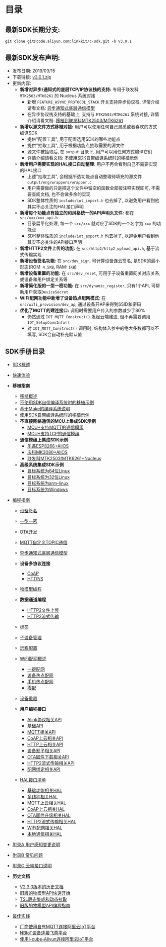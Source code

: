 # <a name="目录">目录</a>

最新SDK长期分支:
---

    git clone git@code.aliyun.com:linkkit/c-sdk.git -b v3.0.1

最新SDK发布声明:
---
+ 发布日期: 2019/03/15
+ 下载链接: [v3.0.1.zip](https://code.aliyun.com/linkkit/c-sdk/repository/archive.zip?ref=v3.0.1)
+ 更新内容:
    - **新增对异步/通知式的底层TCP/IP协议栈的支持:** 专用于联发科 `MTK2503/MTK6261` 的 Nucleus 系统对接
        + 新增 `FEATURE_ASYNC_PROTOCOL_STACK` 开关支持异步协议栈, 详情介绍请看文档: [异步通知式底层通信模型](http://code.aliyun.com/edward.yangx/public-docs/wikis/user-guide/linkkit/Prog_Guide/AsyncMQTT_Prog)
        + 在异步协议栈支持的基础上, 支持与 `MTK2503/MTK6261` 系统对接, 详情介绍请看文档: [移植到联发科MTK2503/MTK6261](http://code.aliyun.com/edward.yangx/public-docs/wikis/user-guide/linkkit/Port_Guide/Build_MTK2503)
    - **新增以源文件方式移植对接:** 用户可以使用任何自己熟悉或者喜欢的方式编译SDK
        + 提供"配置工具", 用于配置选用SDK的哪些功能点
        + 提供"抽取工具", 用于根据功能点抽取需要的源文件
        + 源文件被抽取后, 在 `output` 目录下, 用户可以用任何方式编译它们
        + 详情介绍请看文档: [不使用SDK自带编译系统时的移植示例](http://code.aliyun.com/edward.yangx/public-docs/wikis/user-guide/linkkit/Port_Guide/Extract_Example)
    - **新增用户需要实现的HAL接口自动整理:** 用户不再会看到自己不需要实现的HAL接口
        + 上述"抽取工具", 会根据所选功能点自动整理待填充的源文件 `output/eng/wrappers/wrapper.c`
        + 用户需要做的只是把这个文件中留空的函数全部按注释实现即可, 不需要查阅文档, 也不会做多余的实现
        + SDK整体性质的 `include/iot_import.h` 也去掉了, 以避免用户看到他其实不必关注的HAL接口声明
    - **新增每个功能点有独立的和风格统一的API声明头文件:** 都在 `src/xxx/xxx_api.h`
        + 目录扁平化处理, 每一个 `src/xxx` 就对应了SDK的一个名字为 `xxx` 的功能点
        + SDK整体性质的 `include/iot_export.h` 也去掉了, 以避免用户看到他其实不必关注的API接口声明
    - **新增HTTP2文件上传的功能:** 在 `src/http2/http2_upload_api.h`, 基于流式传输实现
    - **新增设备签名功能:** 在 `src/dev_sign`, 可计算设备连云签名, 是SDK的最小形态(ROM: `4.5KB`, RAM: `1KB`)
    - **新增设备重置的功能:** 在 `src/dev_reset`, 可用于子设备重置网关对应关系, 或设备和用户绑定关系等
    - **新增简化版的一型一密功能:** 在 `src/dynamic_register`, 只有1个API, 可帮助用户获取`DeviceSecret`
    - **WiFi配网功能中新增了设备热点配网模式:** 在 `src/wifi_provision/dev_ap`, 通过设备开AP来得到SSID和密码
    - **优化了MQTT的建连接口:** 调用时需要用户传入的参数减少了80%
        + 仍然通过 `IOT_MQTT_Construct()` 发起云端建连, 但不再需要调用 `IOT_SetupConnInfo()`
        + 对 `IOT_MQTT_Construct()` 调用时, 结构体入参中的绝大多数都可以不填写, SDK会自动补充默认值

SDK手册目录
---

+ [SDK概述](http://code.aliyun.com/edward.yangx/public-docs/wikis/user-guide/linkkit/SDK_Overview)
+ [快速体验](http://code.aliyun.com/edward.yangx/public-docs/wikis/user-guide/linkkit/Quick_Start)
+ **移植指南**
    * [移植概述](http://code.aliyun.com/edward.yangx/public-docs/wikis/user-guide/linkkit/Port_Guide/Porting_Overview)
    * [不使用SDK自带编译系统时的移植示例](http://code.aliyun.com/edward.yangx/public-docs/wikis/user-guide/linkkit/Port_Guide/Extract_Example)
    * [基于Make的编译系统说明](http://code.aliyun.com/edward.yangx/public-docs/wikis/user-guide/linkkit/Port_Guide/Make_Usage)
    * [使用SDK自带编译系统时的移植示例](http://code.aliyun.com/edward.yangx/public-docs/wikis/user-guide/linkkit/Port_Guide/Build_Example)
    * **不直接网络通信的MCU上集成SDK示例**
        - [MCU+支持MQTT的通信模组](http://code.aliyun.com/edward.yangx/public-docs/wikis/user-guide/linkkit/Port_Guide/MCU_MQTT_Example)
        - [MCU+支持TCP的通信模组](http://code.aliyun.com/edward.yangx/public-docs/wikis/user-guide/linkkit/Port_Guide/MCU_TCP_Example)
    * **通信模组上集成SDK示例**
        - [乐鑫ESP8266+AliOS](http://code.aliyun.com/edward.yangx/public-docs/wikis/user-guide/linkkit/Port_Guide/Build_ESP8266)
        - [庆科MK3080+AliOS](http://code.aliyun.com/edward.yangx/public-docs/wikis/user-guide/linkkit/Port_Guide/Build_MK3080)
        - [联发科MTK2503/MTK6261+Nucleus](http://code.aliyun.com/edward.yangx/public-docs/wikis/user-guide/linkkit/Port_Guide/Build_MTK2503)
    * **高级系统集成SDK示例**
        - [目标系统为64位Linux](http://code.aliyun.com/edward.yangx/public-docs/wikis/user-guide/linkkit/Port_Guide/Build_Linux64)
        - [目标系统为32位Linux](http://code.aliyun.com/edward.yangx/public-docs/wikis/user-guide/linkkit/Port_Guide/Build_Linux32)
        - [目标系统为arm-linux](http://code.aliyun.com/edward.yangx/public-docs/wikis/user-guide/linkkit/Port_Guide/Build_ArmLinux)
        - [目标系统为Windows](http://code.aliyun.com/edward.yangx/public-docs/wikis/user-guide/linkkit/Port_Guide/Build_Windows)

+ [编程指南](http://code.aliyun.com/edward.yangx/public-docs/wikis/user-guide/linkkit/Prog_Guide/ProgGuide_Home)
    * [设备签名](http://code.aliyun.com/edward.yangx/public-docs/wikis/user-guide/linkkit/Prog_Guide/Dev_Sign)
    * [一型一密](http://code.aliyun.com/edward.yangx/public-docs/wikis/user-guide/linkkit/Prog_Guide/Dynamic_Register)
    * [OTA开发](http://code.aliyun.com/edward.yangx/public-docs/wikis/user-guide/linkkit/Prog_Guide/OTA_Prog)
    * [MQTT自定义TOPIC通信](http://code.aliyun.com/edward.yangx/public-docs/wikis/user-guide/linkkit/Prog_Guide/MQTT_Connect)
    * [异步通知式底层通信模型](http://code.aliyun.com/edward.yangx/public-docs/wikis/user-guide/linkkit/Prog_Guide/AsyncMQTT_Prog)
    * **设备多协议连接**
        - [CoAP](http://code.aliyun.com/edward.yangx/public-docs/wikis/user-guide/linkkit/Prog_Guide/CoAP_Connect)
        - [HTTP/S](http://code.aliyun.com/edward.yangx/public-docs/wikis/user-guide/linkkit/Prog_Guide/HTTP_Connect)
    * [物模型编程](http://code.aliyun.com/edward.yangx/public-docs/wikis/user-guide/linkkit/Prog_Guide/DeviceModel_Prog)
    * **数据通道编程**
        - [HTTP2文件上传](http://code.aliyun.com/edward.yangx/public-docs/wikis/user-guide/linkkit/Prog_Guide/H2_FileUpload)
        - [HTTP2流式传输](http://code.aliyun.com/edward.yangx/public-docs/wikis/user-guide/linkkit/Prog_Guide/H2_Stream)
    * [标签](http://code.aliyun.com/edward.yangx/public-docs/wikis/user-guide/linkkit/Prog_Guide/DeviceTag_Prog)
    * [子设备管理](http://code.aliyun.com/edward.yangx/public-docs/wikis/user-guide/linkkit/Prog_Guide/Gateway_Prog)
    * [远程配置](http://code.aliyun.com/edward.yangx/public-docs/wikis/user-guide/linkkit/Prog_Guide/Cota_Prog)
    * [WiFi配网概述](http://code.aliyun.com/edward.yangx/public-docs/wikis/user-guide/linkkit/Prog_Guide/WiFi_Provision)
        - [一键配网](http://code.aliyun.com/edward.yangx/public-docs/wikis/user-guide/linkkit/Prog_Guide/Awss_Smartconfig)
        - [设备热点配网](http://code.aliyun.com/edward.yangx/public-docs/wikis/user-guide/linkkit/Prog_Guide/Awss_DevAP)
        - [手机热点配网](http://code.aliyun.com/edward.yangx/public-docs/wikis/user-guide/linkkit/Prog_Guide/Awss_PhoneAP)
        - [零配](http://code.aliyun.com/edward.yangx/public-docs/wikis/user-guide/linkkit/Prog_Guide/Awss_ZeroConfig)

    * [设备重置](http://code.aliyun.com/edward.yangx/public-docs/wikis/user-guide/linkkit/Prog_Guide/DevReset_Prog)
    * **用户编程接口**
        - [Alink协议相关API](http://code.aliyun.com/edward.yangx/public-docs/wikis/user-guide/linkkit/Prog_Guide/API/Linkkit_Provides)
        - [基础API](http://code.aliyun.com/edward.yangx/public-docs/wikis/user-guide/linkkit/Prog_Guide/API/Basic_Provides)
        - [MQTT相关API](http://code.aliyun.com/edward.yangx/public-docs/wikis/user-guide/linkkit/Prog_Guide/API/MQTT_Provides)
        - [CoAP上云相关API](http://code.aliyun.com/edward.yangx/public-docs/wikis/user-guide/linkkit/Prog_Guide/API/CoAP_Provides)
        - [HTTP上云相关API](http://code.aliyun.com/edward.yangx/public-docs/wikis/user-guide/linkkit/Prog_Guide/API/HTTP_Provides)
        - [设备影子相关API](http://code.aliyun.com/edward.yangx/public-docs/wikis/user-guide/linkkit/Prog_Guide/API/Shadow_Provides)
        - [OTA固件下载相关API](http://code.aliyun.com/edward.yangx/public-docs/wikis/user-guide/linkkit/Prog_Guide/API/OTA_Provides)
        - [HTTP2流式传输相关API](http://code.aliyun.com/edward.yangx/public-docs/wikis/user-guide/linkkit/Prog_Guide/API/HTTP2_Provides)
        - [配网绑定相关API](http://code.aliyun.com/edward.yangx/public-docs/wikis/user-guide/linkkit/Prog_Guide/API/Awss_Provides)
    * [HAL接口清单](http://code.aliyun.com/edward.yangx/public-docs/wikis/user-guide/linkkit/Prog_Guide/HAL/Required_APIs)
        - [基础功能相关HAL](http://code.aliyun.com/edward.yangx/public-docs/wikis/user-guide/linkkit/Prog_Guide/HAL/Basic_Requires)
        - [多线程相关HAL](http://code.aliyun.com/edward.yangx/public-docs/wikis/user-guide/linkkit/Prog_Guide/HAL/MultiThread_Requires)
        - [MQTT上云相关HAL](http://code.aliyun.com/edward.yangx/public-docs/wikis/user-guide/linkkit/Prog_Guide/HAL/MQTT_Requires)
        - [CoAP上云相关HAL](http://code.aliyun.com/edward.yangx/public-docs/wikis/user-guide/linkkit/Prog_Guide/HAL/CoAP_Requires)
        - [OTA固件升级相关HAL](http://code.aliyun.com/edward.yangx/public-docs/wikis/user-guide/linkkit/Prog_Guide/HAL/OTA_Requires)
        - [HTTP2流式传输相关HAL](http://code.aliyun.com/edward.yangx/public-docs/wikis/user-guide/linkkit/Prog_Guide/HAL/HTTP2_Requires)
        - [WiFi配网相关HAL](http://code.aliyun.com/edward.yangx/public-docs/wikis/user-guide/linkkit/Prog_Guide/HAL/Awss_Requires)
        - [本地通信相关HAL](http://code.aliyun.com/edward.yangx/public-docs/wikis/user-guide/linkkit/Prog_Guide/HAL/Alcs_Requires)

+ [附录A 用户感知变更说明](http://code.aliyun.com/edward.yangx/public-docs/wikis/user-guide/linkkit/User_Interface_Changes)
+ [附录B 常见问题](http://code.aliyun.com/edward.yangx/public-docs/wikis/user-guide/linkkit/Typical_Questions)
+ [附录C 云端接口说明](http://code.aliyun.com/edward.yangx/public-docs/wikis/user-guide/linkkit/Cloud_Interface)
+ **历史文档**
    * [V2.3.0版本的历史文档](http://code.aliyun.com/edward.yangx/public-docs/wikis/user-guide/linkkit/Archived/V230_Snapshot_Index)
    * [旧版的物模型API快速开始](http://code.aliyun.com/edward.yangx/public-docs/wikis/user-guide/linkkit/Archived/Deprecated_QuickStart)
    * [TSL静态集成和动态拉取](http://code.aliyun.com/edward.yangx/public-docs/wikis/user-guide/linkkit/Archived/TSL_Operation)
    * [旧版的物模型API编程指南](http://code.aliyun.com/edward.yangx/public-docs/wikis/user-guide/linkkit/Archived/Deprecated_ProgGuide)
+ [最佳实践](http://code.aliyun.com/edward.yangx/public-docs/wikis/user-guide/linkkit/Best_Practice/Practice_Home)
    * [厂商使用自有MQTT连接阿里云IoT平台](http://code.aliyun.com/edward.yangx/public-docs/wikis/user-guide/linkkit/Best_Practice/PrivMQTT_Access)
    * [NBIoT设备连接飞燕平台](http://code.aliyun.com/edward.yangx/public-docs/wikis/user-guide/linkkit/Best_Practice/NBIoT_Access)
    * [使用I-cube-Aliyun连接阿里云IoT平台](http://code.aliyun.com/edward.yangx/public-docs/wikis/user-guide/linkkit/Vendors/Icube)
